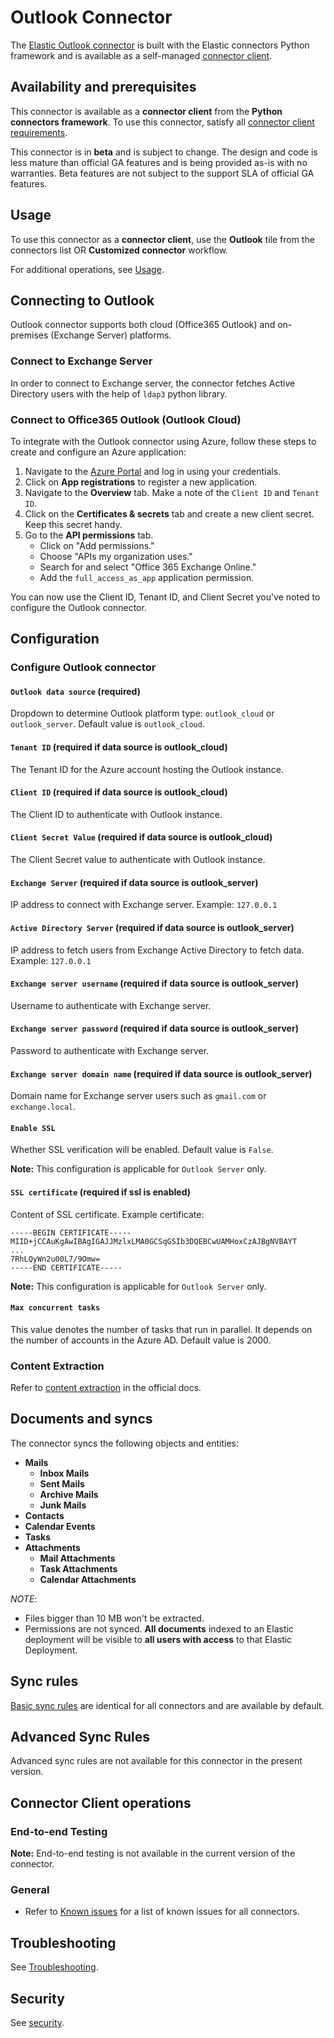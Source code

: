 # Outlook Connector

The [Elastic Outlook connector](../connectors/sources/outlook.py) is built with the Elastic connectors Python framework and is available as a self-managed [connector client](https://www.elastic.co/guide/en/enterprise-search/current/build-connector.html).

## Availability and prerequisites

This connector is available as a **connector client** from the **Python connectors framework**. To use this connector, satisfy all [connector client requirements](https://www.elastic.co/guide/en/enterprise-search/master/build-connector.html).

This connector is in **beta** and is subject to change. The design and code is less mature than official GA features and is being provided as-is with no warranties. Beta features are not subject to the support SLA of official GA features.

## Usage

To use this connector as a **connector client**, use the **Outlook** tile from the connectors list OR **Customized connector** workflow.

For additional operations, see [Usage](https://www.elastic.co/guide/en/enterprise-search/master/connectors-usage.html).

## Connecting to Outlook

Outlook connector supports both cloud (Office365 Outlook) and on-premises (Exchange Server) platforms.

### Connect to Exchange Server

In order to connect to Exchange server, the connector fetches Active Directory users with the help of `ldap3` python library.

### Connect to Office365 Outlook (Outlook Cloud)

To integrate with the Outlook connector using Azure, follow these steps to create and configure an Azure application:

1. Navigate to the [Azure Portal](https://portal.azure.com/) and log in using your credentials.
2. Click on **App registrations** to register a new application.
3. Navigate to the **Overview** tab. Make a note of the `Client ID` and `Tenant ID`.
4. Click on the **Certificates & secrets** tab and create a new client secret. Keep this secret handy.
5. Go to the **API permissions** tab.
   - Click on "Add permissions."
   - Choose "APIs my organization uses."
   - Search for and select "Office 365 Exchange Online."
   - Add the `full_access_as_app` application permission.

You can now use the Client ID, Tenant ID, and Client Secret you've noted to configure the Outlook connector.


## Configuration

### Configure Outlook connector

#### `Outlook data source`  (required)

Dropdown to determine Outlook platform type: `outlook_cloud` or `outlook_server`. Default value is `outlook_cloud`.

#### `Tenant ID`  (required if data source is outlook_cloud)

The Tenant ID for the Azure account hosting the Outlook instance.

#### `Client ID`  (required if data source is outlook_cloud)

The Client ID to authenticate with Outlook instance.

#### `Client Secret Value`  (required if data source is outlook_cloud)

The Client Secret value to authenticate with Outlook instance.

#### `Exchange Server` (required if data source is outlook_server)

IP address to connect with Exchange server. Example: `127.0.0.1`

#### `Active Directory Server` (required if data source is outlook_server)

IP address to fetch users from Exchange Active Directory to fetch data. Example: `127.0.0.1`

#### `Exchange server username` (required if data source is outlook_server)

Username to authenticate with Exchange server.

#### `Exchange server password` (required if data source is outlook_server)

Password to authenticate with Exchange server.

#### `Exchange server domain name` (required if data source is outlook_server)

Domain name for Exchange server users such as `gmail.com` or `exchange.local`.

#### `Enable SSL`

Whether SSL verification will be enabled. Default value is `False`.

**Note:** This configuration is applicable for `Outlook Server` only.

#### `SSL certificate` (required if ssl is enabled)

Content of SSL certificate. Example certificate:

```
-----BEGIN CERTIFICATE-----
MIID+jCCAuKgAwIBAgIGAJJMzlxLMA0GCSqGSIb3DQEBCwUAMHoxCzAJBgNVBAYT
...
7RhLQyWn2u00L7/9Omw=
-----END CERTIFICATE-----
```

**Note:** This configuration is applicable for `Outlook Server` only.

#### `Max concurrent tasks`

This value denotes the number of tasks that run in parallel. It depends on the number of accounts in the Azure AD. Default value is 2000.

### Content Extraction

Refer to [content extraction](https://www.elastic.co/guide/en/enterprise-search/current/connectors-content-extraction.html) in the official docs.

## Documents and syncs

The connector syncs the following objects and entities:
- **Mails**
    - **Inbox Mails**
    - **Sent Mails**
    - **Archive Mails**
    - **Junk Mails**
- **Contacts**
- **Calendar Events**
- **Tasks**
- **Attachments**
    - **Mail Attachments**
    - **Task Attachments**
    - **Calendar Attachments**

*NOTE*:
- Files bigger than 10 MB won't be extracted.
- Permissions are not synced. **All documents** indexed to an Elastic deployment will be visible to **all users with access** to that Elastic Deployment.

## Sync rules

[Basic sync rules](https://www.elastic.co/guide/en/enterprise-search/current/sync-rules.html#sync-rules-basic) are identical for all connectors and are available by default.

## Advanced Sync Rules

Advanced sync rules are not available for this connector in the present version.

## Connector Client operations

### End-to-end Testing

**Note:** End-to-end testing is not available in the current version of the connector.

### General 
- Refer to [Known issues](https://www.elastic.co/guide/en/enterprise-search/master/connectors-known-issues.html) for a list of known issues for all connectors.

## Troubleshooting

See [Troubleshooting](https://www.elastic.co/guide/en/enterprise-search/master/connectors-troubleshooting.html).

## Security

See [security](https://www.elastic.co/guide/en/enterprise-search/master/connectors-security.html).
